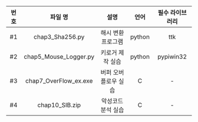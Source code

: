 |번호|파일 명|설명|언어|필수 라이브러리|
|:---:|:---:|:---:|:---:|:---:|
|#1|chap3_Sha256.py|해시 변환 프로그램|python|ttk|
|#2|chap5_Mouse_Logger.py|키로거 제작 실습|python|pypiwin32|
|#3|chap7_OverFlow_ex.exe|버퍼 오버플로우 실습|C| - |
|#4|chap10_SIB.zip|악성코드 분석 실습|C| - |
